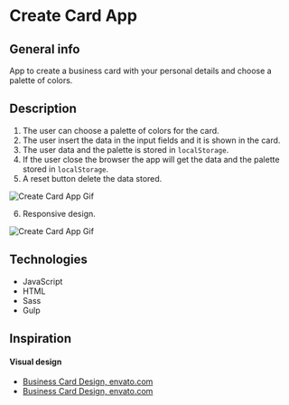# Create Card App

## General info
App to create a business card with your personal details and choose a palette of colors.

## Description

1. The user can choose a palette of colors for the card.
2. The user insert the data in the input fields and it is shown in the card.
3. The user data and the palette is stored in `localStorage`.
4. If the user close the browser the app will get the data and the palette stored in `localStorage`.
5. A reset button delete the data stored.

![Create Card App Gif](https://github.com/mariam-blanco/create-card-app/blob/master/src/media/create-card-app.gif)

6. Responsive design.

![Create Card App Gif](https://github.com/mariam-blanco/create-card-app/blob/master/src/media/create-card-app_responsive.gif)

## Technologies
- JavaScript
- HTML
- Sass
- Gulp

## Inspiration

#### Visual design

- [Business Card Design, envato.com](https://elements.envato.com/es/colour-company-business-card-92VHKB5)
- [Business Card Design, envato.com](https://elements.envato.com/es/modern-creative-business-card-CWMZT4?irgwc=1&clickid=0ZX0-LzSNxyLTXDwUx0Mo3EHUkE3CbSrlTyDzE0&iradid=275988&irpid=357605&iradtype=ONLINE_TRACKING_LINK&irmptype=mediapartner&mp_value1=&utm_campaign=af_impact_radius_357605&utm_medium=affiliate&utm_source=impact_radius)

